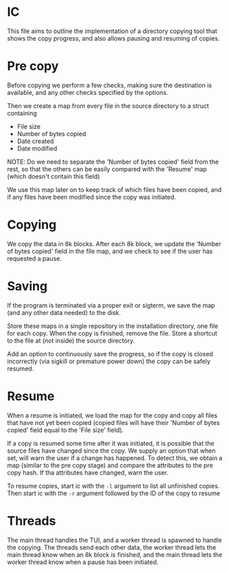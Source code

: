 # IC

This file aims to outline the implementation of a directory copying tool that shows the copy progress, and also allows pausing and resuming of copies.

# Pre copy

Before copying we perform a few checks, making sure the destination is available, and any other checks specified by the options.

Then we create a map from every file in the source directory to a struct containing

 - File size
 - Number of bytes copied
 - Date created
 - Date modified

NOTE: Do we need to separate the 'Number of bytes copied' field from the rest, so that the others can be easily compared with the 'Resume' map (which doesn't contain this field)

We use this map later on to keep track of which files have been copied, and if any files have been modified since the copy was initiated.

# Copying

We copy the data in 8k blocks. After each 8k block, we update the 'Number of bytes copied' field in the file map, and we check to see
if the user has requested a pause.

# Saving

If the program is terminated via a proper exit or sigterm, we save the map (and any other data needed) to the disk.

Store these maps in a single repository in the installation directory, one file for each copy. When the copy is finished, remove the file. Store a shortcut to the file at (not inside) the source directory.

Add an option to continuously save the progress, so if the copy is closed incorrectly (via sigkill or premature power down) the copy can be safely resumed.

# Resume

When a resume is initiated, we load the map for the copy and copy all files that have not yet been copied (copied files will have their
'Number of bytes copied' field equal to the 'File size' field).

If a copy is resumed some time after it was initiated, it is possible that the source files have changed since the copy. We supply an
option that when set, will warn the user if a change has happened. To detect this, we obtain a map (similar to the pre copy stage) and compare the
attributes to the pre copy hash. If tha attributes have changed, warn the user.

To resume copies, start ic with the `-l` argument to list all unfinished copies. Then start ic with the `-r` argument followed by the ID of the copy to resume 

# Threads

The main thread handles the TUI, and a worker thread is spawned to handle the copying. The threads send each other data, the worker thread lets the main thread
know when an 8k block is finished, and the main thread lets the worker thread know when a pause has been initiated.



